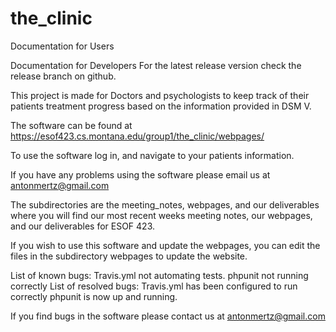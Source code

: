 # the_clinic

Documentation for Users

Documentation for Developers
For the latest release version check the release branch on github.

This project is made for Doctors and psychologists to keep track of their patients treatment progress based on the information provided in DSM V.

The software can be found at https://esof423.cs.montana.edu/group1/the_clinic/webpages/

To use the software log in, and navigate to your patients information.

If you have any problems using the software please email us at antonmertz@gmail.com

The subdirectories are the meeting_notes, webpages, and our deliverables
where you will find our most recent weeks meeting notes, our webpages, and our
deliverables for ESOF 423.

If you wish to use this software and update the webpages, you can edit the files in the subdirectory webpages to update the website.

List of known bugs:
Travis.yml not automating tests.
phpunit not running correctly
List of resolved bugs:
Travis.yml has been configured to run correctly
phpunit is now up and running.

If you find bugs in the software please contact us at antonmertz@gmail.com

